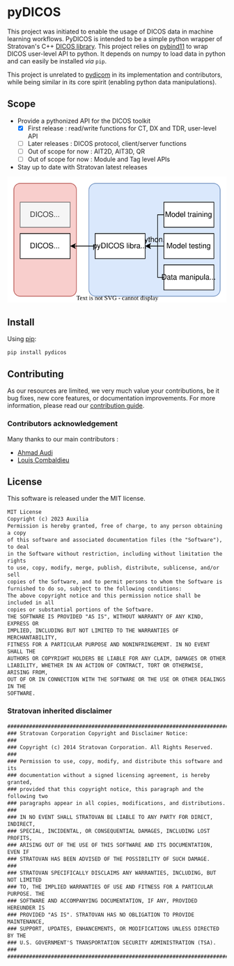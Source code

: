 # pyDICOS

This project was initiated to enable the usage of DICOS data in machine learning workflows. 
PyDICOS is intended to be a simple python wrapper of Stratovan's C++ [DICOS library](https://www.stratovan.com/products/dicos-toolkit).
This project relies on [pybind11](https://github.com/pybind/pybind11) to wrap DICOS user-level API to python.
 It depends on numpy to load data in python and can easily be installed _via_ `pip`.

This project is unrelated to [pydicom](https://github.com/pydicom/pydicom) in its implementation and contributors, 
while being similar in its core spirit (enabling python data manipulations).

## Scope

 - Provide a pythonized API for the DICOS toolkit
   - [x] First release : read/write functions for CT, DX and TDR, user-level API
   - [ ] Later releases : DICOS protocol, client/server functions
   - [ ] Out of scope for now : AIT2D, AIT3D, QR
   - [ ] Out of scope for now : Module and Tag level APIs
 - Stay up to date with Stratovan latest releases

<div align="center">
<img width="850" src="assets/DICOS.svg">
</div>

## Install

Using [pip](https://pip.pypa.io/en/stable/):
```
pip install pydicos
```

## Contributing

As our resources are limited, we very much value your contributions, be it bug fixes, new core features, or documentation improvements.
For more information, please read our [contribution guide](CONTRIBUTING.md).

### Contributors acknowledgement

Many thanks to our main contributors :
 - [Ahmad Audi](https://github.com/AAUDI)
 - [Louis Combaldieu](https://github.com/lcombaldieu)

## License

This software is released under the MIT license.

    MIT License
    Copyright (c) 2023 Auxilia
    Permission is hereby granted, free of charge, to any person obtaining a copy
    of this software and associated documentation files (the "Software"), to deal
    in the Software without restriction, including without limitation the rights
    to use, copy, modify, merge, publish, distribute, sublicense, and/or sell
    copies of the Software, and to permit persons to whom the Software is
    furnished to do so, subject to the following conditions:
    The above copyright notice and this permission notice shall be included in all
    copies or substantial portions of the Software.
    THE SOFTWARE IS PROVIDED "AS IS", WITHOUT WARRANTY OF ANY KIND, EXPRESS OR
    IMPLIED, INCLUDING BUT NOT LIMITED TO THE WARRANTIES OF MERCHANTABILITY,
    FITNESS FOR A PARTICULAR PURPOSE AND NONINFRINGEMENT. IN NO EVENT SHALL THE
    AUTHORS OR COPYRIGHT HOLDERS BE LIABLE FOR ANY CLAIM, DAMAGES OR OTHER
    LIABILITY, WHETHER IN AN ACTION OF CONTRACT, TORT OR OTHERWISE, ARISING FROM,
    OUT OF OR IN CONNECTION WITH THE SOFTWARE OR THE USE OR OTHER DEALINGS IN THE
    SOFTWARE.

### Stratovan inherited disclaimer

    ##############################################################################
    ### Stratovan Corporation Copyright and Disclaimer Notice:
    ###
    ### Copyright (c) 2014 Stratovan Corporation. All Rights Reserved.
    ###
    ### Permission to use, copy, modify, and distribute this software and its
    ### documentation without a signed licensing agreement, is hereby granted,
    ### provided that this copyright notice, this paragraph and the following two
    ### paragraphs appear in all copies, modifications, and distributions.
    ###
    ### IN NO EVENT SHALL STRATOVAN BE LIABLE TO ANY PARTY FOR DIRECT, INDIRECT,
    ### SPECIAL, INCIDENTAL, OR CONSEQUENTIAL DAMAGES, INCLUDING LOST PROFITS,
    ### ARISING OUT OF THE USE OF THIS SOFTWARE AND ITS DOCUMENTATION, EVEN IF
    ### STRATOVAN HAS BEEN ADVISED OF THE POSSIBILITY OF SUCH DAMAGE.
    ###
    ### STRATOVAN SPECIFICALLY DISCLAIMS ANY WARRANTIES, INCLUDING, BUT NOT LIMITED
    ### TO, THE IMPLIED WARRANTIES OF USE AND FITNESS FOR A PARTICULAR PURPOSE. THE
    ### SOFTWARE AND ACCOMPANYING DOCUMENTATION, IF ANY, PROVIDED HEREUNDER IS
    ### PROVIDED "AS IS". STRATOVAN HAS NO OBLIGATION TO PROVIDE MAINTENANCE,
    ### SUPPORT, UPDATES, ENHANCEMENTS, OR MODIFICATIONS UNLESS DIRECTED BY THE
    ### U.S. GOVERNMENT'S TRANSPORTATION SECURITY ADMINISTRATION (TSA).
    ###
    ##############################################################################